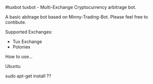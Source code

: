 #tuxbot
tuxbot - Multi-Exchange Cryptocurrency arbitrage bot.

A basic abitrage bot based on Minny-Trading-Bot. Please feel free to contibute. 

Supported Exchanges:
- Tux Exchange
- Poloniex

How to use...

Ubuntu

sudo apt-get install ??
